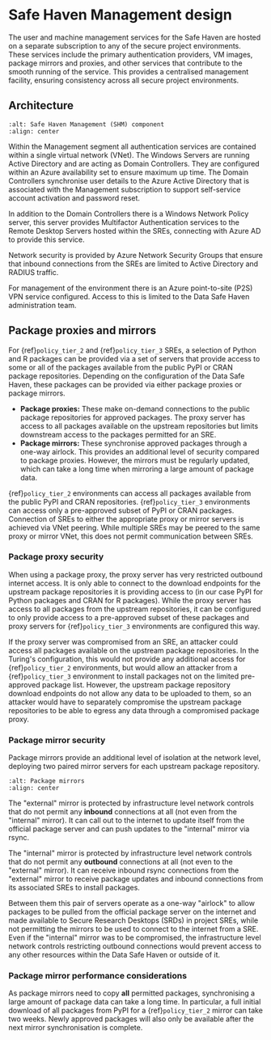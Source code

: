 # Safe Haven Management design

The user and machine management services for the Safe Haven are hosted on a separate subscription to any of the secure project environments.
These services include the primary authentication providers, VM images, package mirrors and proxies, and other services that contribute to the smooth running of the service.
This provides a centralised management facility, ensuring consistency across all secure project environments.

## Architecture

```{image} shm_architecture.png
:alt: Safe Haven Management (SHM) component
:align: center
```

Within the Management segment all authentication services are contained within a single virtual network (VNet).
The Windows Servers are running Active Directory and are acting as Domain Controllers.
They are configured within an Azure availability set to ensure maximum up time.
The Domain Controllers synchronise user details to the Azure Active Directory that is associated with the Management subscription to support self-service account activation and password reset.

In addition to the Domain Controllers there is a Windows Network Policy server, this server provides Multifactor Authentication services to the Remote Desktop Servers hosted within the SREs, connecting with Azure AD to provide this service.

Network security is provided by Azure Network Security Groups that ensure that inbound connections from the SREs are limited to Active Directory and RADIUS traffic.

For management of the environment there is an Azure point-to-site (P2S) VPN service configured.
Access to this is limited to the Data Safe Haven administration team.

## Package proxies and mirrors

For {ref}`policy_tier_2` and {ref}`policy_tier_3` SREs, a selection of Python and R packages can be provided via a set of servers that provide access to some or all of the packages available from the public PyPI or CRAN package repositories.
Depending on the configuration of the Data Safe Haven, these packages can be provided via either package proxies or package mirrors.

- **Package proxies:** These make on-demand connections to the public package repositories for approved packages. The proxy server has access to all packages available on the upstream repositories but limits downstream access to the packages permitted for an SRE.
- **Package mirrors:** These synchronise approved packages through a one-way airlock. This provides an additional level of security compared to package proxies. However, the mirrors must be regularly updated, which can take a long time when mirroring a large amount of package data.

{ref}`policy_tier_2` environments can access all packages available from the public PyPI and CRAN repositories.
{ref}`policy_tier_3` environments can access only a pre-approved subset of PyPI or CRAN packages.
Connection of SREs to either the appropriate proxy or mirror servers is achieved via VNet peering.
While multiple SREs may be peered to the same proxy or mirror VNet, this does not permit communication between SREs.

### Package proxy security

When using a package proxy, the proxy server has very restricted outbound internet access.
It is only able to connect to the download endpoints for the upstream package repositories it is providing access to (in our case PyPI for Python packages and CRAN for R packages).
While the proxy server has access to all packages from the upstream repositories, it can be configured to only provide access to a pre-approved subset of these packages and proxy servers for {ref}`policy_tier_3` environments are configured this way.

If the proxy server was compromised from an SRE, an attacker could access all packages available on the upstream package repositories.
In the Turing's configuration, this would not provide any additional access for {ref}`policy_tier_2` environments, but would allow an attacker from a {ref}`policy_tier_3` environment to install packages not on the limited pre-approved package list.
However, the upstream package repository download endpoints do not allow any data to be uploaded to them, so an attacker would have to separately compromise the upstream package repositories to be able to egress any data through a compromised package proxy.

### Package mirror security

Package mirrors provide an additional level of isolation at the network level, deploying two paired mirror servers for each upstream package repository.

```{image} architecture_mirrors.png
:alt: Package mirrors
:align: center
```

The "external" mirror is protected by infrastructure level network controls that do not permit any **inbound** connections at all (not even from the "internal" mirror).
It can call out to the internet to update itself from the official package server and can push updates to the "internal" mirror via rsync.

The "internal" mirror is protected by infrastructure level network controls that do not permit any **outbound** connections at all (not even to the "external" mirror).
It can receive inbound rsync connections from the "external" mirror to receive package updates and inbound connections from its associated SREs to install packages.

Between them this pair of servers operate as a one-way "airlock" to allow packages to be pulled from the official package server on the internet and made available to Secure Research Desktops (SRDs) in project SREs, while not permitting the mirrors to be used to connect to the internet from a SRE.
Even if the "internal" mirror was to be compromised, the infrastructure level network controls restricting outbound connections would prevent access to any other resources within the Data Safe Haven or outside of it.

### Package mirror performance considerations

As package mirrors need to copy **all** permitted packages, synchronising a large amount of package data can take a long time.
In particular, a full initial download of all packages from PyPI for a {ref}`policy_tier_2` mirror can take two weeks.
Newly approved packages will also only be available after the next mirror synchronisation is complete.

